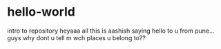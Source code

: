 # hello-world
intro to repository
heyaaa all
this is aashish
saying hello to u  from pune...
guys why dont u tell m wch places u belong to??
